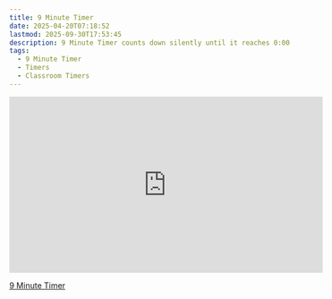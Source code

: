 ```yaml
---
title: 9 Minute Timer
date: 2025-04-20T07:18:52
lastmod: 2025-09-30T17:53:45
description: 9 Minute Timer counts down silently until it reaches 0:00 and then makes a sound to show time is up
tags:
  - 9 Minute Timer
  - Timers
  - Classroom Timers
---
```


<div class="iframe-16-9-container">
<iframe class="youTubeIframe" width="560" height="315" src="https://www.youtube.com/embed/oU_eARnnYQc" title="2 Minute Timer" frameborder="0" allow="accelerometer; autoplay; clipboard-write; encrypted-media; gyroscope; picture-in-picture; web-share" referrerpolicy="strict-origin-when-cross-origin" allowfullscreen></iframe>
</div>

[9 Minute Timer](https://youtu.be/oU_eARnnYQc)
